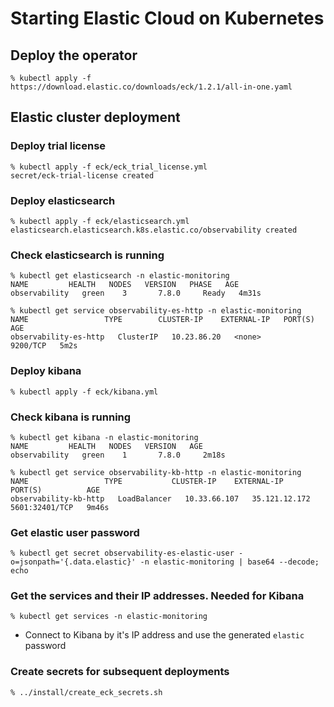 # Starting Elastic Cloud on Kubernetes

## Deploy the operator
```
% kubectl apply -f https://download.elastic.co/downloads/eck/1.2.1/all-in-one.yaml
```

## Elastic cluster deployment
### Deploy trial license
```
% kubectl apply -f eck/eck_trial_license.yml
secret/eck-trial-license created
```

### Deploy elasticsearch
```
% kubectl apply -f eck/elasticsearch.yml
elasticsearch.elasticsearch.k8s.elastic.co/observability created
```

### Check elasticsearch is running
```
% kubectl get elasticsearch -n elastic-monitoring
NAME         HEALTH   NODES   VERSION   PHASE   AGE
observability   green    3       7.8.0     Ready   4m31s

% kubectl get service observability-es-http -n elastic-monitoring
NAME                 TYPE        CLUSTER-IP    EXTERNAL-IP   PORT(S)    AGE
observability-es-http   ClusterIP   10.23.86.20   <none>        9200/TCP   5m2s
```

### Deploy kibana
```
% kubectl apply -f eck/kibana.yml
```

### Check kibana is running
```
% kubectl get kibana -n elastic-monitoring
NAME         HEALTH   NODES   VERSION   AGE
observability   green    1       7.8.0     2m18s

% kubectl get service observability-kb-http -n elastic-monitoring
NAME                 TYPE           CLUSTER-IP    EXTERNAL-IP      PORT(S)          AGE
observability-kb-http   LoadBalancer   10.33.66.107   35.121.12.172   5601:32401/TCP   9m46s
```

### Get elastic user password
```
% kubectl get secret observability-es-elastic-user -o=jsonpath='{.data.elastic}' -n elastic-monitoring | base64 --decode; echo
```

### Get the services and their IP addresses. Needed for Kibana
```
% kubectl get services -n elastic-monitoring
```

* Connect to Kibana by it's IP address and use the generated `elastic` password

### Create secrets for subsequent deployments
```
% ../install/create_eck_secrets.sh
```
